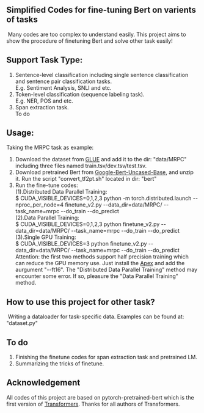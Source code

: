 ## Simplified Codes for fine-tuning Bert on varients of tasks
​    Many codes are too complex to understand easily. This project aims to show the procedure of finetuning Bert and solve other task easily! 

## Support Task Type:
1. Sentence-level classification including single sentence classification and sentence pair classification tasks.  
   		E.g. Sentiment Analysis, SNLI and  etc.
2. Token-level classification (sequence labeling task).  
   		E.g. NER, POS and etc.
3. Span extraction task.  
        To do

## Usage:
  Taking the MRPC task as example:
1. Download the dataset from [GLUE](https://gluebenchmark.com/) and add it to the dir: "data/MRPC" including three files named train.tsv/dev.tsv/test.tsv.
2. Download pretrained Bert from [Google-Bert-Uncased-Base](https://github.com/google-research/bert), and unzip it. Run the script "convert_tf2pt.sh" located in dir: "bert"
3. Run the fine-tune codes:  
   (1).Distributed Data Parallel Training:  
      $ CUDA_VISIBLE_DEVICES=0,1,2,3 python -m torch.distributed.launch --nproc_per_node=4 finetune_v2.py --data_dir=data/MRPC/ --task_name=mrpc --do_train --do_predict  
   (2).Data Parallel Training:  
      $ CUDA_VISIBLE_DEVICES=0,1,2,3 python finetune_v2.py --data_dir=data/MRPC/ --task_name=mrpc --do_train --do_predict  
   (3).Single GPU Training:  
      $ CUDA_VISIBLE_DEVICES=3 python finetune_v2.py --data_dir=data/MRPC/ --task_name=mrpc --do_train --do_predict  
      Attention: the first two methods support half precision training which can reduce the GPU memory use. Just install the [Apex](https://github.com/NVIDIA/apex) and add the aurgument "--ft16". The "Distributed Data Parallel Training" method may encounter some error. If so, pleasure the "Data Parallel Training" method.

## How to use this project for other task?
​    Writing a dataloader for task-specific data. Examples can be found at: "dataset.py"

## To do
1. Finishing the finetune codes for span extraction task and pretrained LM.
2. Summarizing the tricks of finetune.

## Acknowledgement
All codes of this project are based on pytorch-pretrained-bert which is the first version of [Transformers](https://github.com/huggingface/transformers). Thanks for all authors of Transformers. 

